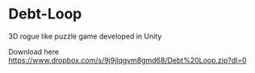 # Debt-Loop

3D rogue like puzzle game developed in Unity

Download here https://www.dropbox.com/s/9j9jlqgvm8gmd68/Debt%20Loop.zip?dl=0

